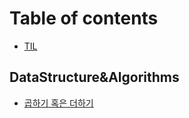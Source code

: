 # Table of contents

* [TIL](README.md)

## DataStructure&Algorithms

* [곱하기 혹은 더하기](datastructure-and-algorithms/undefined.md)


